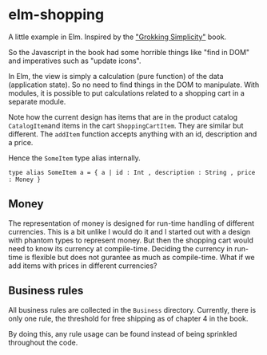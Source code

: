 # elm-shopping
A little example in Elm. Inspired by the ["Grokking Simplicity"](https://www.manning.com/books/grokking-simplicity) book. 

So the Javascript in the book had some horrible things like "find in DOM" and imperatives such as "update icons".

In Elm, the view is simply a calculation (pure function) of the data (application state). So no need to find things in the DOM
to manipulate. With modules, it is possible to put calculations related to a shopping cart in a separate module.

Note how the current design has items that are in the product catalog `CatalogItem`and items in the cart `ShoppingCartItem`. 
They are similar but different. The `addItem` function accepts anything with an id, description and a price. 

Hence the `SomeItem` type alias internally.

`type alias SomeItem a =
    { a
        | id : Int
        , description : String
        , price : Money
    }`
    
## Money    
The representation of money is designed for run-time handling of different currencies. 
This is a bit unlike I would do it and I started out with a design with phantom types to represent money. But then
the shopping cart would need to know its currency at compile-time. Deciding the currency in run-time is flexible 
but does not gurantee as much as compile-time. What if we add items with prices in different currencies?

## Business rules
All business rules are collected in the `Business` directory. Currently, there is only one
rule, the threshold for free shipping as of chapter 4 in the book.

By doing this, any rule usage can be found instead of being sprinkled throughout the
code.

